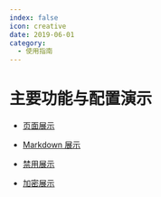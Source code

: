 ```yaml
---
index: false
icon: creative
date: 2019-06-01
category:
  - 使用指南
---
```


# 主要功能与配置演示

- [页面展示](page.md)

- [Markdown 展示](markdown.md)

- [禁用展示](disable.md)

- [加密展示](encrypt.md)

